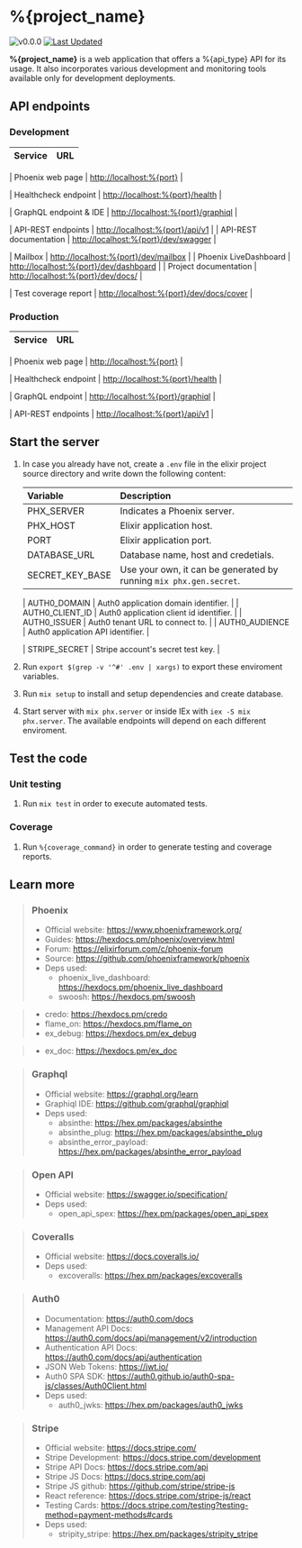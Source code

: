 <!-- markdownlint-disable MD028 -->
<!-- markdownlint-disable MD034 -->
# %{project_name}

![v0.0.0](https://img.shields.io/badge/version-0.0.0-white.svg?style=flat-square&color=lightgray)
[![Last Updated](https://img.shields.io/github/last-commit/%{repo_badge}.svg?style=flat-square)](%{repo_url}/commits/main)

**%{project_name}** is a web application that offers a %{api_type} API for its usage. It also incorporates various development and monitoring tools available only for development deployments.

## API endpoints

<!-- tabs-open -->

### Development

| Service | URL |
| --:     | :-- |
<!-- workbench-html open -->
| Phoenix web page | <http://localhost:%{port}> |
<!-- workbench-html close -->
<!-- workbench-healthcheck open -->
| Healthcheck endpoint | <http://localhost:%{port}/health> |
<!-- workbench-healthcheck close -->
<!-- workbench-graphql open -->
| GraphQL endpoint & IDE | <http://localhost:%{port}/graphiql> |
<!-- workbench-graphql close -->
<!-- workbench-rest open -->
| API-REST endpoints | <http://localhost:%{port}/api/v1> |
| API-REST documentation | <http://localhost:%{port}/dev/swagger> |
<!-- workbench-rest close -->
| Mailbox | <http://localhost:%{port}/dev/mailbox> |
| Phoenix LiveDashboard | <http://localhost:%{port}/dev/dashboard> |
| Project documentation | <http://localhost:%{port}/dev/docs/> |
<!-- workbench-coveralls open -->
| Test coverage report | <http://localhost:%{port}/dev/docs/cover> |
<!-- workbench-coveralls close -->

### Production

| Service | URL |
| --:     | :-- |
<!-- workbench-html open -->
| Phoenix web page | <http://localhost:%{port}> |
<!-- workbench-html close -->
<!-- workbench-healthcheck open -->
| Healthcheck endpoint | <http://localhost:%{port}/health> |
<!-- workbench-healthcheck close -->
<!-- workbench-graphql open -->
| GraphQL endpoint | <http://localhost:%{port}/graphiql> |
<!-- workbench-graphql close -->
<!-- workbench-rest open -->
| API-REST endpoints | <http://localhost:%{port}/api/v1> |
<!-- workbench-rest close -->

<!-- tabs-close -->

## Start the server

1. In case you already have not, create a `.env` file in the elixir project source directory and write down the following content:

    <!-- workbench-env open -->

    <!-- workbench-env close -->

    | Variable        | Description |
    | :--             | :--         |
    | PHX_SERVER      | Indicates a Phoenix server. |
    | PHX_HOST        | Elixir application host. |
    | PORT            | Elixir application port. |
    | DATABASE_URL    | Database name, host and credetials. |
    | SECRET_KEY_BASE | Use your own, it can be generated by running `mix phx.gen.secret`. |
    <!-- workbench-auth0 open -->
    | AUTH0_DOMAIN    | Auth0 application domain identifier. |
    | AUTH0_CLIENT_ID | Auth0 application client id identifier. |
    | AUTH0_ISSUER    | Auth0 tenant URL to connect to. |
    | AUTH0_AUDIENCE  | Auth0 application API identifier. |
    <!-- workbench-auth0 close -->
    <!-- workbench-stripe open -->
    | STRIPE_SECRET   | Stripe account's secret test key. |
    <!-- workbench-stripe close -->

1. Run `export $(grep -v '^#' .env | xargs)` to export these enviroment variables.
1. Run `mix setup` to install and setup dependencies and create database.
1. Start server with `mix phx.server` or inside IEx with `iex -S mix phx.server`.
  The available endpoints will depend on each different enviroment.

## Test the code

### Unit testing

1. Run `mix test` in order to execute automated tests.

### Coverage

1. Run `%{coverage_command}` in order to generate testing and coverage reports.

## Learn more

> ### Phoenix
>
> - Official website: https://www.phoenixframework.org/
> - Guides: https://hexdocs.pm/phoenix/overview.html
> - Forum: https://elixirforum.com/c/phoenix-forum
> - Source: https://github.com/phoenixframework/phoenix
> - Deps used:
>   - phoenix_live_dashboard: https://hexdocs.pm/phoenix_live_dashboard
>   - swoosh: https://hexdocs.pm/swoosh
<!-- workbench-enhancements open -->
>   - credo: https://hexdocs.pm/credo
>   - flame_on: https://hexdocs.pm/flame_on
>   - ex_debug: https://hexdocs.pm/ex_debug
<!-- workbench-enhancements close -->
<!-- workbench-exdoc open -->
>   - ex_doc: https://hexdocs.pm/ex_doc
<!-- workbench-exdoc close -->

<!-- workbench-graphql open -->
> ### Graphql
>
> - Official website: https://graphql.org/learn
> - Graphiql IDE: https://github.com/graphql/graphiql
> - Deps used:
>   - absinthe: https://hex.pm/packages/absinthe
>   - absinthe_plug: https://hex.pm/packages/absinthe_plug
>   - absinthe_error_payload: https://hex.pm/packages/absinthe_error_payload

<!-- workbench-graphql close -->
<!-- workbench-rest open -->
> ### Open API
>
> - Official website: https://swagger.io/specification/
> - Deps used:
>   - open_api_spex: https://hex.pm/packages/open_api_spex

<!-- workbench-rest close -->
<!-- workbench-coveralls open -->
> ### Coveralls
>
> - Official website: https://docs.coveralls.io/
> - Deps used:
>   - excoveralls: https://hex.pm/packages/excoveralls

<!-- workbench-coveralls close -->
<!-- workbench-auth0 open -->
> ### Auth0
>
> - Documentation: https://auth0.com/docs
> - Management API Docs: https://auth0.com/docs/api/management/v2/introduction
> - Authentication API Docs: https://auth0.com/docs/api/authentication
> - JSON Web Tokens: https://jwt.io/
> - Auth0 SPA SDK: https://auth0.github.io/auth0-spa-js/classes/Auth0Client.html
> - Deps used:
>   - auth0_jwks: https://hex.pm/packages/auth0_jwks

<!-- workbench-auth0 close -->
<!-- workbench-stripe open -->
> ### Stripe
>
> - Official website: https://docs.stripe.com/
> - Stripe Development: https://docs.stripe.com/development
> - Stripe API Docs: https://docs.stripe.com/api
> - Stripe JS Docs: https://docs.stripe.com/api
> - Stripe JS github: https://github.com/stripe/stripe-js
> - React reference: https://docs.stripe.com/stripe-js/react
> - Testing Cards: https://docs.stripe.com/testing?testing-method=payment-methods#cards
> - Deps used:
>   - stripity_stripe: https://hex.pm/packages/stripity_stripe

<!-- workbench-stripe close -->